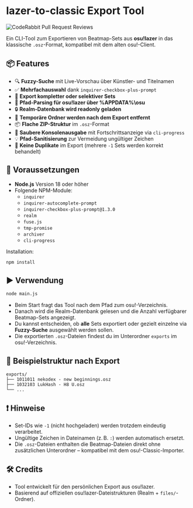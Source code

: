 # lazer-to-classic Export Tool
![CodeRabbit Pull Request Reviews](https://img.shields.io/coderabbit/prs/github/Blazzycrafter/OsuLazerMapsToClassic?utm_source=oss&utm_medium=github&utm_campaign=Blazzycrafter%2FOsuLazerMapsToClassic&labelColor=171717&color=FF570A&link=https%3A%2F%2Fcoderabbit.ai&label=CodeRabbit+Reviews)

Ein CLI-Tool zum Exportieren von Beatmap-Sets aus **osu!lazer** in das klassische `.osz`-Format, kompatibel mit dem alten osu!-Client.

## 📦 Features

- 🔍 **Fuzzy-Suche** mit Live-Vorschau über Künstler- und Titelnamen  
- ✅ **Mehrfachauswahl** dank `inquirer-checkbox-plus-prompt`  
- 🔢 **Export kompletter oder selektiver Sets**  
- 📂 **Pfad-Parsing für osu!lazer über %APPDATA%\osu**  
- 🔒 **Realm-Datenbank wird readonly geladen**  
- 🧹 **Temporäre Ordner werden nach dem Export entfernt**  
- 📦 **Flache ZIP-Struktur** im `.osz`-Format  
- 💬 **Saubere Konsolenausgabe** mit Fortschrittsanzeige via `cli-progress`  
- 💡 **Pfad-Sanitisierung** zur Vermeidung ungültiger Zeichen  
- 🚫 **Keine Duplikate** im Export (mehrere `-1` Sets werden korrekt behandelt)  

## 🧪 Voraussetzungen

- **Node.js** Version 18 oder höher  
- Folgende NPM-Module:
  - `inquirer`
  - `inquirer-autocomplete-prompt`
  - `inquirer-checkbox-plus-prompt@1.3.0`
  - `realm`
  - `fuse.js`
  - `tmp-promise`
  - `archiver`
  - `cli-progress`

Installation:
```bash
npm install
```

## ▶️ Verwendung

```bash
node main.js
```

- Beim Start fragt das Tool nach dem Pfad zum osu!-Verzeichnis.
- Danach wird die Realm-Datenbank gelesen und die Anzahl verfügbarer Beatmap-Sets angezeigt.
- Du kannst entscheiden, ob **alle** Sets exportiert oder gezielt einzelne via **Fuzzy-Suche** ausgewählt werden sollen.
- Die exportierten `.osz`-Dateien findest du im Unterordner `exports` im osu!-Verzeichnis.

## 📁 Beispielstruktur nach Export

```
exports/
├── 1011011 nekodex - new beginnings.osz
├── 1032103 LukHash - H8 U.osz
└── ...
```

## ❗ Hinweise

- Set-IDs wie `-1` (nicht hochgeladen) werden trotzdem eindeutig verarbeitet.
- Ungültige Zeichen in Dateinamen (z. B. `:`) werden automatisch ersetzt.
- Die `.osz`-Dateien enthalten die Beatmap-Dateien direkt ohne zusätzlichen Unterordner – kompatibel mit dem osu!-Classic-Importer.

## 🛠️ Credits

- Tool entwickelt für den persönlichen Export aus osu!lazer.
- Basierend auf offiziellen osu!lazer-Dateistrukturen (Realm + `files/`-Ordner).
